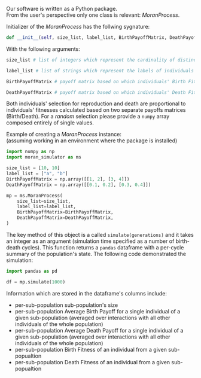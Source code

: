 Our software is written as a Python package.  
From the user's perspective only one class is relevant: *MoranProcess*.

Initializer of the *MoranProcess* has the follwing sygnature:
```python
def __init__(self, size_list, label_list, BirthPayoffMatrix, DeathPayoffMatrix):
```

With the following arguments:
```python
size_list # list of integers which represent the cardinality of distinct sub-populations

label_list # list of strings which represent the labels of individuals from distinct sub-populations

BirthPayoffMatrix # payoff matrix based on which individuals' Birth Fitness is calculated. Used for the roulette-based selection of an individual to reproduce

DeathPayoffMatrix # payoff matrix based on which individuals' Death Fitness is calculated. Used for the roulette-based selection of an individual to die
```

Both individuals' selection for reproduction and death are proportional to individuals' fitnesses calculated based on two separate payoffs matrices (Birth/Death). For a *random* selection please provide a `numpy` array composed entirely of single values.

Example of creating a *MoranProcess* instance:  
(assuming working in an environment where the package is installed)

```python
import numpy as np
import moran_simulator as ms

size_list = [10, 10]
label_list = ["a", "b"]
BirthPayoffMatrix = np.array([[1, 2], [3, 4]])
DeathPayoffMatrix = np.array([[0.1, 0.2], [0.3, 0.4]])

mp = ms.MoranProcess(
    size_list=size_list,
    label_list=label_list,
    BirthPayoffMatrix=BirthPayoffMatrix,
    DeathPayoffMatrix=DeathPayoffMatrix,
)
```

The key method of this object is a called `simulate(generations)` and it takes an integer as an argument (simulation time specified as a number of birth-death cycles). This function returns a `pandas` dataframe with a per-cycle summary of the population's state.
The following code demonstrated the simulation:
```python
import pandas as pd

df = mp.simulate(1000)
```

Information which are stored in the dataframe's columns include:
* per-sub-population sub-population's size
* per-sub-population Average Birth Payoff for a single individual of a given sub-population (averaged over interactions with all other individuals of the whole population)
* per-sub-population Average Death Payoff for a single individual of a given sub-population (averaged over interactions with all other individuals of the whole population)
* per-sub-population Birth Fitness of an individual from a given sub-popualtion
* per-sub-population Death Fitness of an individual from a given sub-popualtion
